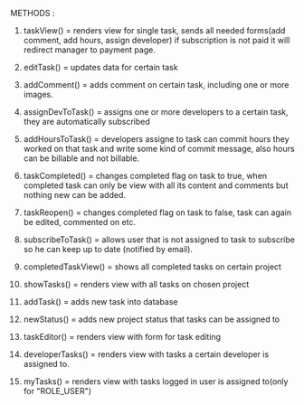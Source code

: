METHODS :

1. taskView() = renders view for single task, sends all needed forms(add comment, add hours, assign developer)
if subscription is not paid it will redirect manager to payment page.

2. editTask() = updates data for certain task

3. addComment() = adds comment on certain task, including one or more images.

4. assignDevToTask() = assigns one or more developers to a certain task, they are automatically subscribed

5. addHoursToTask() = developers assigne to task can commit hours they worked on that task
and write some kind of commit message, also hours can be billable and not billable.

6. taskCompleted() = changes completed flag on task to true, when completed task can only
be view with all its content and comments but nothing new can be added.

7. taskReopen() = changes completed flag on task to false, task can again be edited, commented on etc.

8. subscribeToTask() = allows user that is not assigned to task to subscribe so he can 
keep up to date (notified by email).

9. completedTaskView() = shows all completed tasks on certain project

10. showTasks() = renders view with all tasks on chosen project

11. addTask() = adds new task into database

12. newStatus() = adds new project status that tasks can be assigned to

13. taskEditor() = renders view with form for task editing

14. developerTasks() = renders view with tasks a certain developer is assigned to.

15. myTasks() = renders view with tasks logged in user is assigned to(only for "ROLE_USER")

